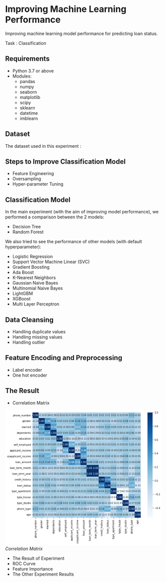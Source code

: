 # Improving Machine Learning Performance

Improving machine learning model performance for predicting loan status. 

Task : Classification

## Requirements
* Python 3.7 or above
* Modules:
  * pandas
  * numpy
  * seaborn
  * matplotlib
  * scipy
  * sklearn
  * datetime
  * imblearn

## Dataset
The dataset used in this experiment :

## Steps to Improve Classification Model
* Feature Engineering
* Oversampling
* Hyper-parameter Tuning


## Classification Model
In the main experiment (with the aim of improving model performance), we performed a comparison between the 2 models:
* Decision Tree
* Random Forest

We also tried to see the performance of other models (with default hyperparameter):
* Logistic Regression
* Support Vector Machine Linear (SVC)
* Gradient Boosting
* Ada Boost
* K-Nearest Neighbors
* Gaussian Naive Bayes
* Multinomial Naive Bayes
* LightGBM
* XGBoost
* Multi Layer Perceptron

## Data Cleansing
* Handling duplicate values
* Handling missing values
* Handling outlier

## Feature Encoding and Preprocessing
* Label encoder
* One hot encoder

## The Result
* Correlation Matrix 

![](correlation_matrix.png) 
_Correlation Matrix_

* The Result of Experiment
* ROC Curve
* Feature Importance
* The Other Experiment Results








